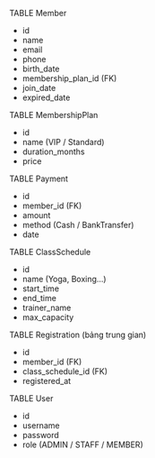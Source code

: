TABLE Member
- id
- name
- email
- phone
- birth_date
- membership_plan_id (FK)
- join_date
- expired_date

TABLE MembershipPlan
- id
- name (VIP / Standard)
- duration_months
- price

TABLE Payment
- id
- member_id (FK)
- amount
- method (Cash / BankTransfer)
- date

TABLE ClassSchedule
- id
- name (Yoga, Boxing...)
- start_time
- end_time
- trainer_name
- max_capacity

TABLE Registration (bảng trung gian)
- id
- member_id (FK)
- class_schedule_id (FK)
- registered_at

TABLE User
- id
- username
- password
- role (ADMIN / STAFF / MEMBER)
